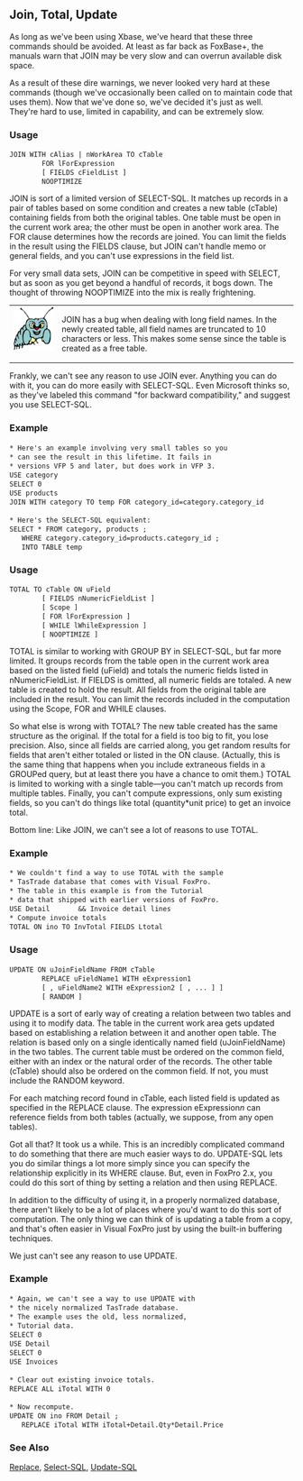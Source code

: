 ## Join, Total, Update

As long as we've been using Xbase, we've heard that these three commands should be avoided. At least as far back as FoxBase+, the manuals warn that JOIN may be very slow and can overrun available disk space.

As a result of these dire warnings, we never looked very hard at these commands (though we've occasionally been called on to maintain code that uses them). Now that we've done so, we've decided it's just as well. They're hard to use, limited in capability, and can be extremely slow.

### Usage

```foxpro
JOIN WITH cAlias | nWorkArea TO cTable
        FOR lForExpression
        [ FIELDS cFieldList ]
        NOOPTIMIZE
```

JOIN is sort of a limited version of SELECT-SQL. It matches up records in a pair of tables based on some condition and creates a new table (cTable) containing fields from both the original tables. One table must be open in the current work area; the other must be open in another work area. The FOR clause determines how the records are joined. You can limit the fields in the result using the FIELDS clause, but JOIN can't handle memo or general fields, and you can't use expressions in the field list.

For very small data sets, JOIN can be competitive in speed with SELECT, but as soon as you get beyond a handful of records, it bogs down. The thought of throwing NOOPTIMIZE into the mix is really frightening.

<table>
<tr>
  <td width="17%" valign="top">
<img width="95" height="78" src="bug.gif">
  </td>
  <td width=83%>
  <p>JOIN has a bug when dealing with long field names. In the newly created table, all field names are truncated to 10 characters or less. This makes some sense since the table is created as a free table. </p>
  </td>
 </tr>
</table>

Frankly, we can't see any reason to use JOIN ever. Anything you can do with it, you can do more easily with SELECT-SQL. Even Microsoft thinks so, as they've labeled this command "for backward compatibility," and suggest you use SELECT-SQL.

### Example

```foxpro
* Here's an example involving very small tables so you
* can see the result in this lifetime. It fails in
* versions VFP 5 and later, but does work in VFP 3.
USE category
SELECT 0
USE products
JOIN WITH category TO temp FOR category_id=category.category_id

* Here's the SELECT-SQL equivalent:
SELECT * FROM category, products ;
   WHERE category.category_id=products.category_id ;
   INTO TABLE temp
```
### Usage

```foxpro
TOTAL TO cTable ON uField
        [ FIELDS nNumericFieldList ]
        [ Scope ]
        [ FOR lForExpression ]
        [ WHILE lWhileExpression ]
        [ NOOPTIMIZE ]
```

TOTAL is similar to working with GROUP BY in SELECT-SQL, but far more limited. It groups records from the table open in the current work area based on the listed field (uField) and totals the numeric fields listed in nNumericFieldList. If FIELDS is omitted, all numeric fields are totaled. A new table is created to hold the result. All fields from the original table are included in the result. You can limit the records included in the computation using the Scope, FOR and WHILE clauses.

So what else is wrong with TOTAL? The new table created has the same structure as the original. If the total for a field is too big to fit, you lose precision. Also, since all fields are carried along, you get random results for fields that aren't either totaled or listed in the ON clause. (Actually, this is the same thing that happens when you include extraneous fields in a GROUPed query, but at least there you have a chance to omit them.) TOTAL is limited to working with a single table&mdash;you can't match up records from multiple tables. Finally, you can't compute expressions, only sum existing fields, so you can't do things like total (quantity*unit price) to get an invoice total.

Bottom line: Like JOIN, we can't see a lot of reasons to use TOTAL.

### Example

```foxpro
* We couldn't find a way to use TOTAL with the sample
* TasTrade database that comes with Visual FoxPro.
* The table in this example is from the Tutorial
* data that shipped with earlier versions of FoxPro.
USE Detail       && Invoice detail lines
* Compute invoice totals
TOTAL ON ino TO InvTotal FIELDS Ltotal
```
### Usage

```foxpro
UPDATE ON uJoinFieldName FROM cTable
        REPLACE uFieldName1 WITH eExpression1
        [ , uFieldName2 WITH eExpression2 [ , ... ] ]
        [ RANDOM ]
```

UPDATE is a sort of early way of creating a relation between two tables and using it to modify data. The table in the current work area gets updated based on establishing a relation between it and another open table. The relation is based only on a single identically named field (uJoinFieldName) in the two tables. The current table must be ordered on the common field, either with an index or the natural order of the records. The other table (cTable) should also be ordered on the common field. If not, you must include the RANDOM keyword.

For each matching record found in cTable, each listed field is updated as specified in the REPLACE clause. The expression eExpression*n* can reference fields from both tables (actually, we suppose, from any open tables). 

Got all that? It took us a while. This is an incredibly complicated command to do something that there are much easier ways to do. UPDATE-SQL lets you do similar things a lot more simply since you can specify the relationship explicitly in its WHERE clause. But, even in FoxPro 2.x, you could do this sort of thing by setting a relation and then using REPLACE.

In addition to the difficulty of using it, in a properly normalized database, there aren't likely to be a lot of places where you'd want to do this sort of computation. The only thing we can think of is updating a table from a copy, and that's often easier in Visual FoxPro just by using the built-in buffering techniques.

We just can't see any reason to use UPDATE. 

### Example

```foxpro
* Again, we can't see a way to use UPDATE with
* the nicely normalized TasTrade database.
* The example uses the old, less normalized,
* Tutorial data.
SELECT 0
USE Detail
SELECT 0
USE Invoices

* Clear out existing invoice totals.
REPLACE ALL iTotal WITH 0

* Now recompute.
UPDATE ON ino FROM Detail ;
   REPLACE iTotal WITH iTotal+Detail.Qty*Detail.Price
```
### See Also

[Replace](s4g086.md), [Select-SQL](s4g088.md), [Update-SQL](s4g412.md)